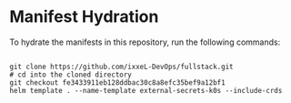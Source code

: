
# Manifest Hydration

To hydrate the manifests in this repository, run the following commands:

```shell

git clone https://github.com/ixxeL-DevOps/fullstack.git
# cd into the cloned directory
git checkout fe3433911eb128ddbac30c8a8efc35bef9a12bf1
helm template . --name-template external-secrets-k0s --include-crds
```